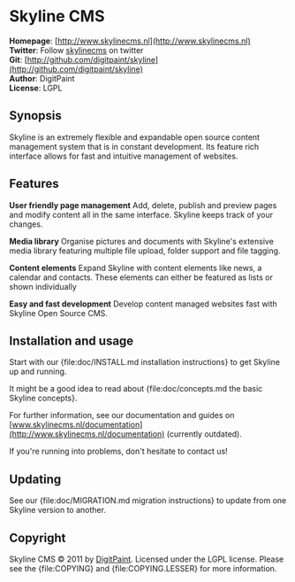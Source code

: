 Skyline CMS
===========

**Homepage**:  [http://www.skylinecms.nl](http://www.skylinecms.nl)   
**Twitter**:   Follow [skylinecms](http://www.twitter.com/skylinecms) on twitter  
**Git**:       [http://github.com/digitpaint/skyline](http://github.com/digitpaint/skyline)   
**Author**:    DigitPaint  
**License**:   LGPL

Synopsis
--------

Skyline is an extremely flexible and expandable open source content management system that is in constant
development. Its feature rich interface allows for fast and intuitive management of websites.

Features
--------

**User friendly page management** Add, delete, publish and preview pages and modify content all in the same
interface. Skyline keeps track of your changes.

**Media library** Organise pictures and documents with Skyline's extensive media library featuring multiple file
upload, folder support and file tagging.

**Content elements** Expand Skyline with content elements like news, a calendar and contacts. These elements can
either be featured as lists or shown individually

**Easy and fast development** Develop content managed websites fast with Skyline Open Source CMS.

Installation and usage
----------------------

Start with our {file:doc/INSTALL.md installation instructions} to get Skyline up and running.

It might be a good idea to read about {file:doc/concepts.md the basic Skyline concepts}.

For further information, see our documentation and guides on
[www.skylinecms.nl/documentation](http://www.skylinecms.nl/documentation) (currently outdated).

If you're running into problems, don't hesitate to contact us!

Updating
--------

See our {file:doc/MIGRATION.md migration instructions} to update from one Skyline version to another. 


Copyright
---------

Skyline CMS &copy; 2011 by [DigitPaint](mailto:info@digitpaint.nl). Licensed under the LGPL
license. Please see the {file:COPYING} and {file:COPYING.LESSER} for more information.
